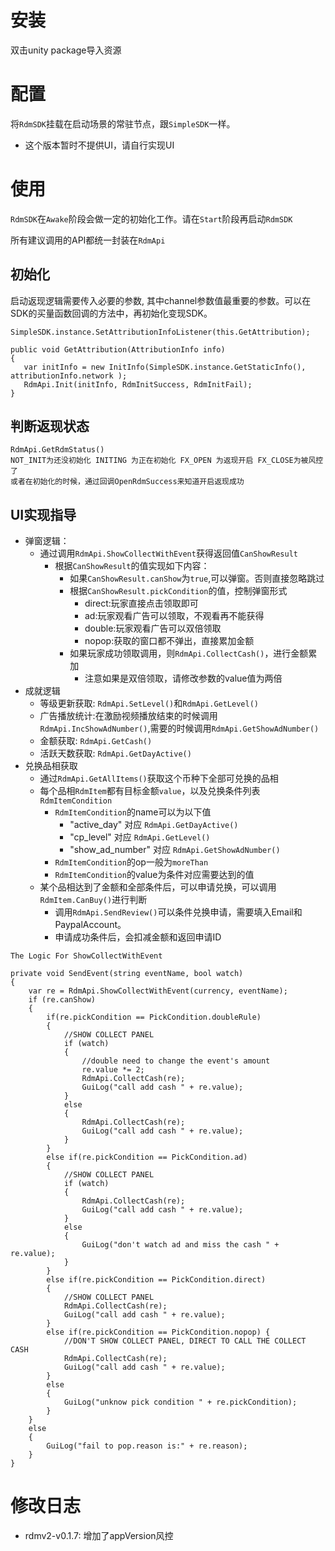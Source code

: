 
# 安装

双击unity package导入资源

# 配置

将`RdmSDK`挂载在启动场景的常驻节点，跟`SimpleSDK`一样。

* 这个版本暂时不提供UI，请自行实现UI


# 使用

`RdmSDK`在`Awake`阶段会做一定的初始化工作。请在`Start`阶段再启动`RdmSDK`

所有建议调用的API都统一封装在`RdmApi`

## 初始化

启动返现逻辑需要传入必要的参数, 其中channel参数值最重要的参数。可以在SDK的买量函数回调的方法中，再初始化变现SDK。

```
SimpleSDK.instance.SetAttributionInfoListener(this.GetAttribution);

public void GetAttribution(AttributionInfo info)
{
   var initInfo = new InitInfo(SimpleSDK.instance.GetStaticInfo(), attributionInfo.network );
   RdmApi.Init(initInfo, RdmInitSuccess, RdmInitFail);
}
```

## 判断返现状态
```
RdmApi.GetRdmStatus()
NOT_INIT为还没初始化 INITING 为正在初始化 FX_OPEN 为返现开启 FX_CLOSE为被风控了
或者在初始化的时候，通过回调OpenRdmSuccess来知道开启返现成功

```

## UI实现指导


* 弹窗逻辑：
  * 通过调用`RdmApi.ShowCollectWithEvent`获得返回值`CanShowResult`
    * 根据`CanShowResult`的值实现如下内容：
      * 如果`CanShowResult.canShow`为`true`,可以弹窗。否则直接忽略跳过
      * 根据`CanShowResult.pickCondition`的值，控制弹窗形式
        * direct:玩家直接点击领取即可
        * ad:玩家观看广告可以领取，不观看再不能获得
        * double:玩家观看广告可以双倍领取
        * nopop:获取的窗口都不弹出，直接累加金额
      * 如果玩家成功领取调用，则`RdmApi.CollectCash()`，进行金额累加
        * 注意如果是双倍领取，请修改参数的value值为两倍
* 成就逻辑
  * 等级更新获取: `RdmApi.SetLevel()`和`RdmApi.GetLevel()`
  * 广告播放统计:在激励视频播放结束的时候调用`RdmApi.IncShowAdNumber()`,需要的时候调用`RdmApi.GetShowAdNumber()`
  * 金额获取: `RdmApi.GetCash()`
  * 活跃天数获取: `RdmApi.GetDayActive()`
* 兑换品相获取
  * 通过`RdmApi.GetAllItems()`获取这个币种下全部可兑换的品相
  * 每个品相`RdmItem`都有目标金额`value`，以及兑换条件列表`RdmItemCondition`
    * `RdmItemCondition`的name可以为以下值
      * "active_day" 对应 `RdmApi.GetDayActive()`
      * "cp_level" 对应 `RdmApi.GetLevel()`
      * "show_ad_number" 对应 `RdmApi.GetShowAdNumber()`
    * `RdmItemCondition`的op一般为`moreThan`
    * `RdmItemCondition`的value为条件对应需要达到的值
  * 某个品相达到了金额和全部条件后，可以申请兑换，可以调用`RdmItem.CanBuy()`进行判断
    * 调用`RdmApi.SendReview()`可以条件兑换申请，需要填入Email和PaypalAccount。
    * 申请成功条件后，会扣减金额和返回申请ID

```Example Code
The Logic For ShowCollectWithEvent

private void SendEvent(string eventName, bool watch)
{
    var re = RdmApi.ShowCollectWithEvent(currency, eventName);
    if (re.canShow)
    {
        if(re.pickCondition == PickCondition.doubleRule)
        {
            //SHOW COLLECT PANEL
            if (watch)
            {
                //double need to change the event's amount
                re.value *= 2;
                RdmApi.CollectCash(re);
                GuiLog("call add cash " + re.value);
            }
            else
            {
                RdmApi.CollectCash(re);
                GuiLog("call add cash " + re.value);
            }
        }
        else if(re.pickCondition == PickCondition.ad)
        {
            //SHOW COLLECT PANEL
            if (watch)
            {
                RdmApi.CollectCash(re);
                GuiLog("call add cash " + re.value);
            }
            else
            {
                GuiLog("don't watch ad and miss the cash " + re.value);
            }
        }
        else if(re.pickCondition == PickCondition.direct)
        {
            //SHOW COLLECT PANEL
            RdmApi.CollectCash(re);
            GuiLog("call add cash " + re.value);
        }
        else if(re.pickCondition == PickCondition.nopop) {
            //DON'T SHOW COLLECT PANEL, DIRECT TO CALL THE COLLECT CASH
            RdmApi.CollectCash(re);
            GuiLog("call add cash " + re.value);
        }
        else
        {
            GuiLog("unknow pick condition " + re.pickCondition);
        }
    }
    else
    {
        GuiLog("fail to pop.reason is:" + re.reason);
    }
}
```


# 修改日志


* rdmv2-v0.1.7: 增加了appVersion风控